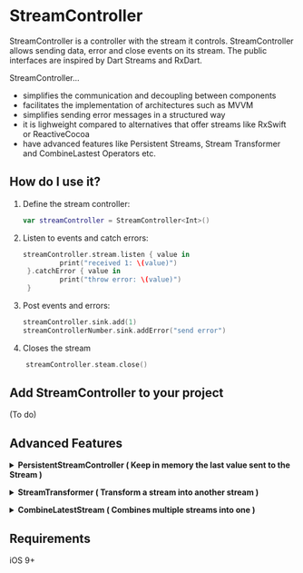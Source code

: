 StreamController
========
StreamController is a controller with the stream it controls. StreamController allows sending data, error and close events on its stream. The public interfaces are inspired by Dart Streams and RxDart.

StreamController...

 * simplifies the communication and decoupling between components
 * facilitates the implementation of architectures such as MVVM
 * simplifies sending error messages in a structured way
 * it is lighweight compared to alternatives that offer streams like RxSwift or ReactiveCocoa
 * have advanced features like Persistent Streams, Stream Transformer and CombineLastest Operators  etc.



How do I use it?
-------------------
1. Define the stream controller:

    ```swift  
   var streamController = StreamController<Int>()
    ```

2. Listen to events and catch errors:

   ```swift  
   streamController.stream.listen { value in
            print("received 1: \(value)")
    }.catchError { value in
            print("throw error: \(value)")
    }   
    ```

3. Post events and errors:

    ```swift  
    streamController.sink.add(1)
    streamControllerNumber.sink.addError("send error")
    ```
4. Closes the stream
```swift  
    streamController.steam.close()
 ```

Add StreamController to your project
----------------------------
(To do)


Advanced Features
----------------------------
<details><summary><strong>PersistentStreamController ( Keep in memory the last value sent to the Stream ) </strong></summary>
<p>

    
<p> </br> </p>ℹ Description ℹ </p>
PersistentStreamController allows you to access the last value issued in the Stream regardless of the time order in which they were issued. Imagine you have a form and when you press the save button you want access to the text fields change text events that have already been issued.


</br></p>🚀 Implementation 🚀 </p>

1. Declare  PersistentStreamController
```swift
    var persistentStreamController = PersistentStreamController<String>()
```
     
2. Sink values into Stream
```swift
    persistentStreamController.sink.add("PersistentStream first value sent")
    persistentStreamController.sink.add("PersistentStream last value sent. Always stored and waiting to be used")
```
  
 3. Retrieves the last value sent to the stream even if it was sent before being listen
```swift
     persistentStreamController.stream.listen { value in
         print("I am too late for listen values already sent")
     }
        
     if let storedValue = persistentStreamController.value {
        print(storedValue)
     }
```

</br> </details>

<details><summary><strong>StreamTransformer ( Transform a stream into another stream ) </strong></summary>
    
<p> </br> </p>ℹ Description ℹ </p>

StreamTransform allows you to modify a Stream to obtain another Stream based on a formula defined by you that modifies or checks the events received from the first Stream and issues new events for a new Stream. Imagine that you have a form and you want to create streams that validate each text field (for each Stream associated with the text value of a textfield you can return a Stream of Booleans). Unlike a map function, it is more flexible and allows you to relate 1 event to several events.

</br></p>🚀 Implementation 🚀 </p>

    
1. Declare StreamController
```swift
   var streamControllerTextfieldPassword = StreamController<String>(streamListenType: .multipleListener)
```

2. Define the transformation
```swift
    let streamTransfomerPassTextToBool = StreamTransformer<String, Bool>.fromHandlers(
            handlers: { (data: String, sink: EventSink<Bool>) in
                
             if (data.count > 5) {
                sink.add(true)
             } else {
                sink.addError("password too short")
             }  
     })
```

3. Add transform to the Stream using the transform method
```swift
   streamControllerTextfieldPassword.stream.transform(streamTransformer: streamTransfomerPassTextToBool).listen { value in
      print("transform stream: \(value)")
   }.catchError { value in
      print("transform error: \(value)")
  }
        
```
4. Send Events
```swift
    streamControllerPassword.sink.add("d")
    streamControllerPassword.sink.add("valid pasword")
```

</br> </details>   

<details><summary><strong>CombineLatestStream ( Combines multiple streams into one ) </strong></summary>

<p> </br> </p>ℹ Description ℹ </p>

The CombineLatestStream receives several streams as input and returns a single stream as output according to a formula defined by you based on the last events received from the other Streams. Imagine that you want to combine data from several different network requests or enable a button on a form based on several validation streams. </br>
You have several methods to combine in CombineLatestStream:
combine2, combine3 and combine4. The only difference between them is the number of streams used as input.

</br></p>🚀 Implementation 🚀 </p>

1. Declare StreamControllers that you want to combine
```swift
    var streamControllerNumberOne = StreamController<Int>(streamListenType: .multipleListener)
    var streamControllerNumberTwo = StreamController<Int>(streamListenType: .multipleListener)
```

2. Declare CombineLatestStream
```swift
    let combineLatest = CombineLatestStream<Int>()
```

 3. Combine streams into a new stream and create a new combination with streams
```swift
     combineLatest.combine2(streamA: streamControllerNumberOne.stream, streamB: streamControllerNumberTwo.stream) { (valueA, valueB) -> Int in
         return valueA + valueB
      }.listen(received: { result in
         print("combineLatest stream \(result)")
      })
```

4 Send events to StreamControllers as you normally would
```swift
     streamControllerNumberOne.sink.add(1)
     streamControllerNumberTwo.sink.add(2)
     streamControllerNumberOne.sink.add(1)
     streamControllerNumberTwo.sink.add(2)
```

</p>
</br> </details>

Requirements
------------
iOS 9+
